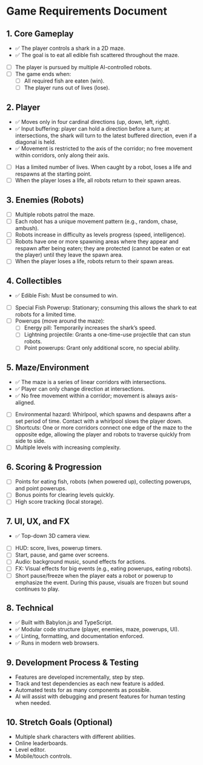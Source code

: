 # Game Requirements Document

## 1. Core Gameplay
- ✅ The player controls a shark in a 2D maze.
- ✅ The goal is to eat all edible fish scattered throughout the maze.
- [ ] The player is pursued by multiple AI-controlled robots.
- [ ] The game ends when:
  - [ ] All required fish are eaten (win).
  - [ ] The player runs out of lives (lose).

## 2. Player
- ✅ Moves only in four cardinal directions (up, down, left, right).
- ✅ Input buffering: player can hold a direction before a turn; at intersections, the shark will turn to the latest buffered direction, even if a diagonal is held.
- ✅ Movement is restricted to the axis of the corridor; no free movement within corridors, only along their axis.
- [ ] Has a limited number of lives. When caught by a robot, loses a life and respawns at the starting point.
- [ ] When the player loses a life, all robots return to their spawn areas.

## 3. Enemies (Robots)
- [ ] Multiple robots patrol the maze.
- [ ] Each robot has a unique movement pattern (e.g., random, chase, ambush).
- [ ] Robots increase in difficulty as levels progress (speed, intelligence).
- [ ] Robots have one or more spawning areas where they appear and respawn after being eaten; they are protected (cannot be eaten or eat the player) until they leave the spawn area.
- [ ] When the player loses a life, robots return to their spawn areas.

## 4. Collectibles
- ✅ Edible Fish: Must be consumed to win.
- [ ] Special Fish Powerup: Stationary; consuming this allows the shark to eat robots for a limited time.
- [ ] Powerups (move around the maze):
  - [ ] Energy pill: Temporarily increases the shark’s speed.
  - [ ] Lightning projectile: Grants a one-time-use projectile that can stun robots.
  - [ ] Point powerups: Grant only additional score, no special ability.

## 5. Maze/Environment
- ✅ The maze is a series of linear corridors with intersections.
- ✅ Player can only change direction at intersections.
- ✅ No free movement within a corridor; movement is always axis-aligned.
- [ ] Environmental hazard: Whirlpool, which spawns and despawns after a set period of time. Contact with a whirlpool slows the player down.
- [ ] Shortcuts: One or more corridors connect one edge of the maze to the opposite edge, allowing the player and robots to traverse quickly from side to side.
- [ ] Multiple levels with increasing complexity.

## 6. Scoring & Progression
- [ ] Points for eating fish, robots (when powered up), collecting powerups, and point powerups.
- [ ] Bonus points for clearing levels quickly.
- [ ] High score tracking (local storage).

## 7. UI, UX, and FX
- ✅ Top-down 3D camera view.
- [ ] HUD: score, lives, powerup timers.
- [ ] Start, pause, and game over screens.
- [ ] Audio: background music, sound effects for actions.
- [ ] FX: Visual effects for big events (e.g., eating powerups, eating robots).
- [ ] Short pause/freeze when the player eats a robot or powerup to emphasize the event. During this pause, visuals are frozen but sound continues to play.

## 8. Technical
- ✅ Built with Babylon.js and TypeScript.
- ✅ Modular code structure (player, enemies, maze, powerups, UI).
- ✅ Linting, formatting, and documentation enforced.
- ✅ Runs in modern web browsers.

## 9. Development Process & Testing
- Features are developed incrementally, step by step.
- Track and test dependencies as each new feature is added.
- Automated tests for as many components as possible.
- AI will assist with debugging and present features for human testing when needed.

## 10. Stretch Goals (Optional)
- Multiple shark characters with different abilities.
- Online leaderboards.
- Level editor.
- Mobile/touch controls.
